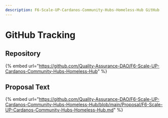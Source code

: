 ```yaml
---
description: F6-Scale-UP-Cardanos-Community-Hubs-Homeless-Hub GitHub
---
```


# GitHub Tracking

## Repository

{% embed url="https://github.com/Quality-Assurance-DAO/F6-Scale-UP-Cardanos-Community-Hubs-Homeless-Hub" %}

## Proposal Text

{% embed url="https://github.com/Quality-Assurance-DAO/F6-Scale-UP-Cardanos-Community-Hubs-Homeless-Hub/blob/main/Proposal/F6-Scale-UP-Cardanos-Community-Hubs-Homeless-Hub.md" %}



